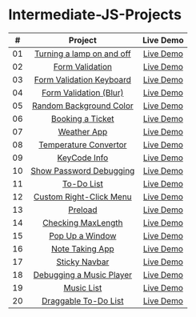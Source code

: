 # Intermediate-JS-Projects






|  #  |            Project             | Live Demo |
| :-: | :----------------------------: | :-------: |
| 01  |       [Turning a lamp on and off](https://github.com/MinaKamaliD/Intermediate-JS-Projects/tree/master/01.Turning%20a%20lamp%20on%20and%20off)       | [Live Demo](https://minakamalid.github.io/Intermediate-JS-Projects/01.Turning%20a%20lamp%20on%20and%20off/)  |
| 02  |     [Form Validation](https://github.com/MinaKamaliD/Intermediate-JS-Projects/tree/master/02.Form%20Validation)    | [Live Demo](https://minakamalid.github.io/Intermediate-JS-Projects/02.Form%20Validation/)  |
| 03  |    [Form Validation Keyboard](https://github.com/MinaKamaliD/Intermediate-JS-Projects/tree/master/03.Form%20Validation%20Keyboard)     | [Live Demo](https://minakamalid.github.io/Intermediate-JS-Projects/03.Form%20Validation%20Keyboard/)  |
| 04  |  [Form Validation (Blur)](https://github.com/MinaKamaliD/Intermediate-JS-Projects/tree/master/04.Form%20Validation%20(Blur))  | [Live Demo](https://minakamalid.github.io/Intermediate-JS-Projects/04.Form%20Validation%20(Blur)/)  |
| 05  | [Random Background Color](https://github.com/MinaKamaliD/Intermediate-JS-Projects/tree/master/05.Random%20Background%20Color)  | [Live Demo](https://minakamalid.github.io/Intermediate-JS-Projects/05.Random%20Background%20Color/)  |
| 06  |    [Booking a Ticket](https://github.com/MinaKamaliD/Intermediate-JS-Projects/tree/master/06.Booking%20a%20Ticket)    | [Live Demo](https://minakamalid.github.io/Intermediate-JS-Projects/06.Booking%20a%20Ticket/)  |
| 07  |        [Weather App](https://github.com/MinaKamaliD/Intermediate-JS-Projects/tree/master/07.Weather%20App)       | [Live Demo](https://minakamalid.github.io/Intermediate-JS-Projects/07.Weather%20App/)  |
| 08  |       [Temperature Convertor](https://github.com/MinaKamaliD/Intermediate-JS-Projects/tree/master/08.Temperature%20Convertor)      | [Live Demo](https://minakamalid.github.io/Intermediate-JS-Projects/08.Temperature%20Convertor/)  |
| 09  |      [KeyCode Info](https://github.com/MinaKamaliD/Intermediate-JS-Projects/tree/master/09.KeyCode%20Info)       | [Live Demo](https://minakamalid.github.io/Intermediate-JS-Projects/09.KeyCode%20Info/)  |
| 10  |        [Show Password Debugging](https://github.com/MinaKamaliD/Intermediate-JS-Projects/tree/master/10.Show%20Password%20Debugging)       | [Live Demo](https://minakamalid.github.io/Intermediate-JS-Projects/10.Show%20Password%20Debugging/)  |
| 11  |     [To-Do List](https://github.com/MinaKamaliD/Intermediate-JS-Projects/tree/master/11.To-Do%20List)     | [Live Demo](https://minakamalid.github.io/Intermediate-JS-Projects/11.To-Do%20List/)  |
| 12  |        [Custom Right-Click Menu](https://github.com/MinaKamaliD/Intermediate-JS-Projects/tree/master/12.Custom%20Right-Click%20Menu)     | [Live Demo](https://minakamalid.github.io/Intermediate-JS-Projects/12.Custom%20Right-Click%20Menu/)  |
| 13  |     [Preload](https://github.com/MinaKamaliD/Intermediate-JS-Projects/tree/master/13.Preload)    | [Live Demo](https://minakamalid.github.io/Intermediate-JS-Projects/13.Preload/)  |
| 14  |        [Checking MaxLength](https://github.com/MinaKamaliD/Intermediate-JS-Projects/tree/master/14.Checking%20MaxLength)     | [Live Demo](https://minakamalid.github.io/Intermediate-JS-Projects/14.Checking%20MaxLength/)  |
| 15  |      [Pop Up a Window](https://github.com/MinaKamaliD/Intermediate-JS-Projects/tree/master/15.Pop%20Up%20a%20Window)     | [Live Demo](https://minakamalid.github.io/Intermediate-JS-Projects/15.Pop%20Up%20a%20Window/)  |
| 16  |        [Note Taking App](https://github.com/MinaKamaliD/Intermediate-JS-Projects/tree/master/16.Note%20Taking%20App)       | [Live Demo](https://minakamalid.github.io/Intermediate-JS-Projects/16.Note%20Taking%20App/)  |
| 17  |       [Sticky Navbar](https://github.com/MinaKamaliD/Intermediate-JS-Projects/tree/master/17.Sticky%20Navbar)       | [Live Demo](https://minakamalid.github.io/Intermediate-JS-Projects/17.Sticky%20Navbar/)  |
| 18  |     [Debugging a Music Player](https://github.com/MinaKamaliD/Intermediate-JS-Projects/tree/master/18.Debugging%20a%20Music%20Player)   | [Live Demo](https://minakamalid.github.io/Intermediate-JS-Projects/18.Debugging%20a%20Music%20Player/)  |
| 19  |       [Music List](https://github.com/MinaKamaliD/Intermediate-JS-Projects/tree/master/19.Music%20List)       | [Live Demo](https://minakamalid.github.io/Intermediate-JS-Projects/19.Music%20List/)  |
| 20  | [Draggable To-Do List](https://github.com/MinaKamaliD/Intermediate-JS-Projects/tree/master/20.Draggable%20To-Do%20List) | [Live Demo](https://minakamalid.github.io/Intermediate-JS-Projects/20.Draggable%20To-Do%20List/)  |


